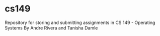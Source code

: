 # cs149
Repository for storing and submitting assignments in CS 149 - Operating Systems
By Andre Rivera and Tanisha Damle
